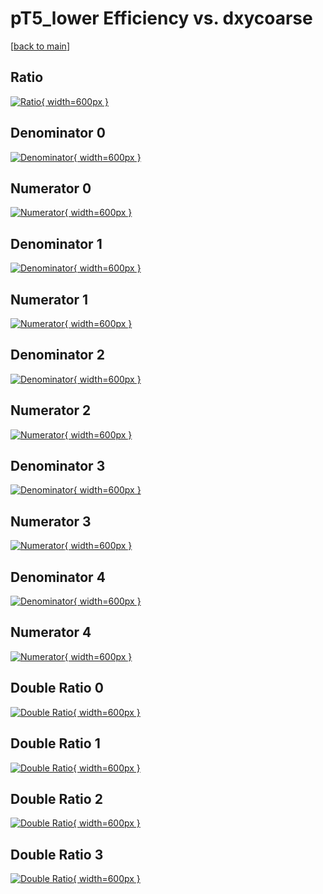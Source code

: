 # pT5_lower Efficiency vs. dxycoarse

[[back to main](./)]



## Ratio

[![Ratio](../mtv/var/pT5_lower_xtr_11_1_eff_dxycoarse.png){ width=600px }](../mtv/var/pT5_lower_xtr_11_1_eff_dxycoarse.pdf)

## Denominator 0

[![Denominator](../mtv/den/pT5_lower_xtr_11_1_eff_dxycoarse_den0.png){ width=600px }](../mtv/den/pT5_lower_xtr_11_1_eff_dxycoarse_den0.pdf)

## Numerator 0

[![Numerator](../mtv/num/pT5_lower_xtr_11_1_eff_dxycoarse_num0.png){ width=600px }](../mtv/num/pT5_lower_xtr_11_1_eff_dxycoarse_num0.pdf)

## Denominator 1

[![Denominator](../mtv/den/pT5_lower_xtr_11_1_eff_dxycoarse_den1.png){ width=600px }](../mtv/den/pT5_lower_xtr_11_1_eff_dxycoarse_den1.pdf)

## Numerator 1

[![Numerator](../mtv/num/pT5_lower_xtr_11_1_eff_dxycoarse_num1.png){ width=600px }](../mtv/num/pT5_lower_xtr_11_1_eff_dxycoarse_num1.pdf)

## Denominator 2

[![Denominator](../mtv/den/pT5_lower_xtr_11_1_eff_dxycoarse_den2.png){ width=600px }](../mtv/den/pT5_lower_xtr_11_1_eff_dxycoarse_den2.pdf)

## Numerator 2

[![Numerator](../mtv/num/pT5_lower_xtr_11_1_eff_dxycoarse_num2.png){ width=600px }](../mtv/num/pT5_lower_xtr_11_1_eff_dxycoarse_num2.pdf)

## Denominator 3

[![Denominator](../mtv/den/pT5_lower_xtr_11_1_eff_dxycoarse_den3.png){ width=600px }](../mtv/den/pT5_lower_xtr_11_1_eff_dxycoarse_den3.pdf)

## Numerator 3

[![Numerator](../mtv/num/pT5_lower_xtr_11_1_eff_dxycoarse_num3.png){ width=600px }](../mtv/num/pT5_lower_xtr_11_1_eff_dxycoarse_num3.pdf)

## Denominator 4

[![Denominator](../mtv/den/pT5_lower_xtr_11_1_eff_dxycoarse_den4.png){ width=600px }](../mtv/den/pT5_lower_xtr_11_1_eff_dxycoarse_den4.pdf)

## Numerator 4

[![Numerator](../mtv/num/pT5_lower_xtr_11_1_eff_dxycoarse_num4.png){ width=600px }](../mtv/num/pT5_lower_xtr_11_1_eff_dxycoarse_num4.pdf)

## Double Ratio 0

[![Double Ratio](../mtv/ratio/pT5_lower_xtr_11_1_eff_dxycoarse_ratio0.png){ width=600px }](../mtv/ratio/pT5_lower_xtr_11_1_eff_dxycoarse_ratio0.pdf)

## Double Ratio 1

[![Double Ratio](../mtv/ratio/pT5_lower_xtr_11_1_eff_dxycoarse_ratio1.png){ width=600px }](../mtv/ratio/pT5_lower_xtr_11_1_eff_dxycoarse_ratio1.pdf)

## Double Ratio 2

[![Double Ratio](../mtv/ratio/pT5_lower_xtr_11_1_eff_dxycoarse_ratio2.png){ width=600px }](../mtv/ratio/pT5_lower_xtr_11_1_eff_dxycoarse_ratio2.pdf)

## Double Ratio 3

[![Double Ratio](../mtv/ratio/pT5_lower_xtr_11_1_eff_dxycoarse_ratio3.png){ width=600px }](../mtv/ratio/pT5_lower_xtr_11_1_eff_dxycoarse_ratio3.pdf)

